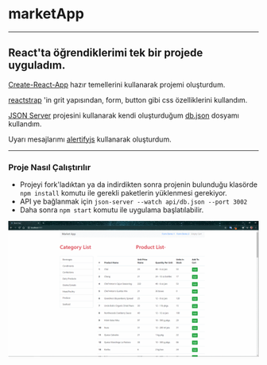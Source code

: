 # marketApp  
---  
React'ta öğrendiklerimi tek bir projede uyguladım.  
---
[Create-React-App](https://create-react-app.dev/) hazır temellerini kullanarak projemi oluşturdum.  

[reactstrap](https://reactstrap.github.io/) 'in grit yapısından, form, button gibi css özelliklerini kullandım.  

[JSON Server](https://github.com/typicode/json-server)  projesini kullanarak kendi oluşturduğum [db.json](https://github.com/ubeydnur/marketApp/blob/main/api/db.json) dosyamı kullandım.  

Uyarı mesajlarımı [alertifyjs](https://alertifyjs.com/) kullanarak oluşturdum.

---  

### Proje Nasıl Çalıştırılır

- Projeyi fork'ladıktan ya da indirdikten sonra projenin bulunduğu klasörde `npm install` komutu ile gerekli paketlerin yüklenmesi gerekiyor.
- API ye bağlanmak için `json-server --watch api/db.json --port 3002`
- Daha sonra `npm start` komutu ile uygulama başlatılabilir.

![gif](readme.gif)
